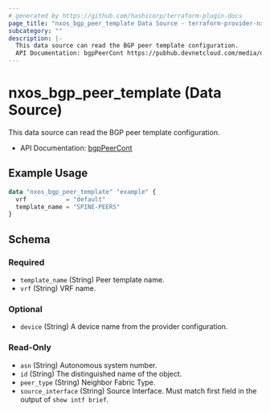 ```yaml
---
# generated by https://github.com/hashicorp/terraform-plugin-docs
page_title: "nxos_bgp_peer_template Data Source - terraform-provider-nxos"
subcategory: ""
description: |-
  This data source can read the BGP peer template configuration.
  API Documentation: bgpPeerCont https://pubhub.devnetcloud.com/media/dme-docs-10-2-2/docs/Routing%20and%20Forwarding/bgp:PeerCont/
---
```


# nxos_bgp_peer_template (Data Source)

This data source can read the BGP peer template configuration.

- API Documentation: [bgpPeerCont](https://pubhub.devnetcloud.com/media/dme-docs-10-2-2/docs/Routing%20and%20Forwarding/bgp:PeerCont/)

## Example Usage

```terraform
data "nxos_bgp_peer_template" "example" {
  vrf           = "default"
  template_name = "SPINE-PEERS"
}
```

<!-- schema generated by tfplugindocs -->
## Schema

### Required

- `template_name` (String) Peer template name.
- `vrf` (String) VRF name.

### Optional

- `device` (String) A device name from the provider configuration.

### Read-Only

- `asn` (String) Autonomous system number.
- `id` (String) The distinguished name of the object.
- `peer_type` (String) Neighbor Fabric Type.
- `source_interface` (String) Source Interface. Must match first field in the output of `show intf brief`.


